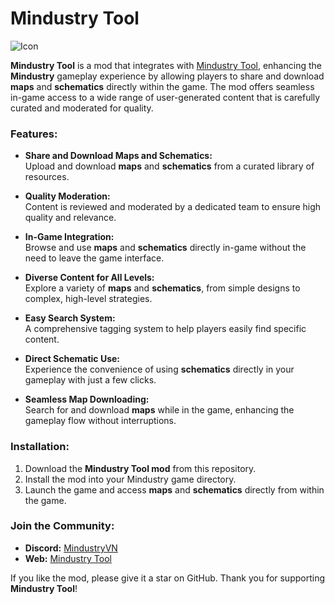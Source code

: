 # **Mindustry Tool**

![Icon](icon.png)

**Mindustry Tool** is a mod that integrates with [Mindustry Tool](https://mindustry-tool.com), enhancing the **Mindustry** gameplay experience by allowing players to share and download **maps** and **schematics** directly within the game. The mod offers seamless in-game access to a wide range of user-generated content that is carefully curated and moderated for quality.

### **Features:**
- **Share and Download Maps and Schematics:**  
  Upload and download **maps** and **schematics** from a curated library of resources.

- **Quality Moderation:**  
  Content is reviewed and moderated by a dedicated team to ensure high quality and relevance.

- **In-Game Integration:**  
  Browse and use **maps** and **schematics** directly in-game without the need to leave the game interface.

- **Diverse Content for All Levels:**  
  Explore a variety of **maps** and **schematics**, from simple designs to complex, high-level strategies.

- **Easy Search System:**  
  A comprehensive tagging system to help players easily find specific content.

- **Direct Schematic Use:**  
  Experience the convenience of using **schematics** directly in your gameplay with just a few clicks.

- **Seamless Map Downloading:**  
  Search for and download **maps** while in the game, enhancing the gameplay flow without interruptions.

### **Installation:**
1. Download the **Mindustry Tool mod** from this repository.
2. Install the mod into your Mindustry game directory.
3. Launch the game and access **maps** and **schematics** directly from within the game.

### **Join the Community:**
- **Discord:** [MindustryVN](https://discord.gg/eBzANBKCBA)
- **Web:** [Mindustry Tool](https://mindustry-tool.com)

If you like the mod, please give it a star on GitHub. Thank you for supporting **Mindustry Tool**!
